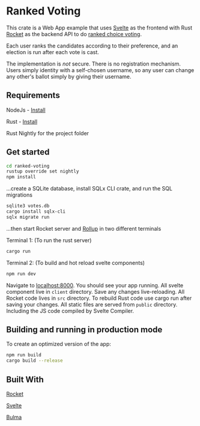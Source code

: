 # Ranked Voting

This crate is a Web App example that uses [Svelte](https://svelte.dev) as the frontend with Rust [Rocket](https://rocket.rs) as the backend API  to do [ranked choice voting](https://ballotpedia.org/Ranked-choice_voting_(RCV)).

Each user ranks the candidates according to their preference, and an election is run after each vote is cast.

The implementation is *not* secure. There is no registration mechanism. Users simply identity with a self-chosen username, so any user can change
any other's ballot simply by giving their username.
## Requirements

NodeJs - [Install](https://nodejs.org/en/download/)

Rust  - [Install](https://www.rust-lang.org/tools/install) 

Rust Nightly for the project folder

## Get started

```bash
cd ranked-voting
rustup override set nightly
npm install
```

...create a SQLite database, install SQLx CLI crate, and run the SQL migrations

```bash
sqlite3 votes.db
cargo install sqlx-cli
sqlx migrate run
```


...then start Rocket server and [Rollup](https://rollupjs.org) in two different terminals 

Terminal 1: (To run the rust server)
```bash
cargo run  
```
Terminal 2: (To build and hot reload svelte components)
```bash
npm run dev  
```

Navigate to [localhost:8000](http://localhost:5000/#/). You should see your app running. 
All svelte component live in `client` directory. Save any changes live-reloading.
All Rocket code lives in `src` directory. To rebuild Rust code use cargo run after saving your changes. 
All static files are served from `public` directory. Including the JS code compiled by Svelte Compiler.


## Building and running in production mode

To create an optimized version of the app:

```bash
npm run build
cargo build --release
```

## Built With
[Rocket](https://rocket.rs/) 

[Svelte](https://svelte.dev/)

[Bulma](https://bulma.io)